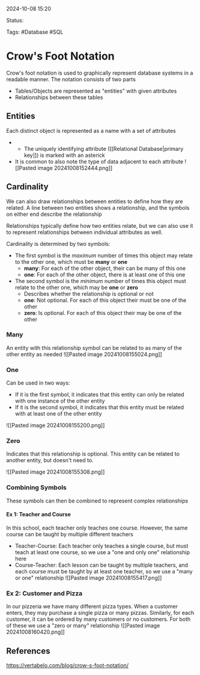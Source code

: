 2024-10-08 15:20

Status:

Tags: #Database #SQL 

# Crow's Foot Notation
Crow's foot notation is used to graphically represent database systems in a readable manner. The notation consists of two parts
- Tables/Objects are represented as "entities" with given attributes
- Relationships between these tables

## Entities
Each distinct object is represented as a name with a set of attributes
- * The uniquely identifying attribute ([[Relational Database|primary key]]) is marked with an asterick
- It is common to also note the type of data adjacent to each attribute
![[Pasted image 20241008152444.png]]

## Cardinality
We can also draw relationships between entities to define how they are related. A line between two entities shows a relationship, and the symbols on either end describe the relationship 

Relationships typically define how two entities relate, but we can also use it to represent relationships between individual attributes as well. 

Cardinality is determined by two symbols:
- The first symbol is the *maximum* number of times this object may relate to the other one, which must be **many** or **one**
	- **many**: For each of the other object, their can be many of this one
	- **one**: For each of the other object, there is at least one of this one
- The second symbol is the *minimum* number of times this object must relate to the other one, which may be **one** or **zero**
	- Describes whether the relationship is optional or not
	- **one**: Not optional. For each of this object their must be one of the other
	- **zero**: Is optional. For each of this object their may be one of the other
### Many
An entity with this relationship symbol can be related to as many of the other entity as needed
 ![[Pasted image 20241008155024.png]]
### One
Can be used in two ways:
- If it is the first symbol, it indicates that this entity can only be related with one instance of the other entity
- If it is the second symbol, it indicates that this entity must be related with at least one of the other entity

![[Pasted image 20241008155200.png]]
### Zero
Indicates that this relationship is optional. This entity can be related to another entity, but doesn't need to.

![[Pasted image 20241008155308.png]]

### Combining Symbols
These symbols can then be combined to represent complex relationships

#### Ex 1: Teacher and Course
In this school, each teacher only teaches one course. However, the same course can be taught by multiple different teachers
- Teacher-Course: Each teacher only teaches a single course, but must teach at least one course, so we use a "one and only one" relationship here
- Course-Teacher: Each lesson can be taught by multiple teachers, and each course must be taught by at least one teacher, so we use a "many or one" relationship
![[Pasted image 20241008155417.png]]

### Ex 2: Customer and Pizza
In our pizzeria we have many different pizza types. When a customer enters, they may purchase a single pizza or many pizzas. Similarly, for each customer, it can be ordered by many customers or no customers. For both of these we use a "zero or many" relationship 
![[Pasted image 20241008160420.png]]

## References
https://vertabelo.com/blog/crow-s-foot-notation/
